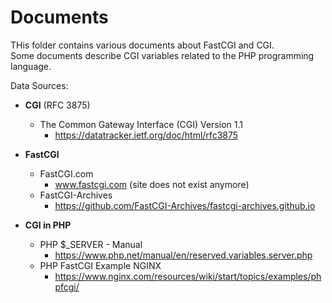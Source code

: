 # Documents

THis folder contains various documents about FastCGI and CGI.  
Some documents describe CGI variables related to the PHP programming language.  

Data Sources:
*   **CGI** (RFC 3875)
    * The Common Gateway Interface (CGI) Version 1.1
      * https://datatracker.ietf.org/doc/html/rfc3875

  
*   **FastCGI**  
    * FastCGI.com
      * www.fastcgi.com (site does not exist anymore)
    * FastCGI-Archives
      * https://github.com/FastCGI-Archives/fastcgi-archives.github.io


*   **CGI in PHP**
    * PHP $_SERVER - Manual
      * https://www.php.net/manual/en/reserved.variables.server.php
    * PHP FastCGI Example NGINX
      * https://www.nginx.com/resources/wiki/start/topics/examples/phpfcgi/
